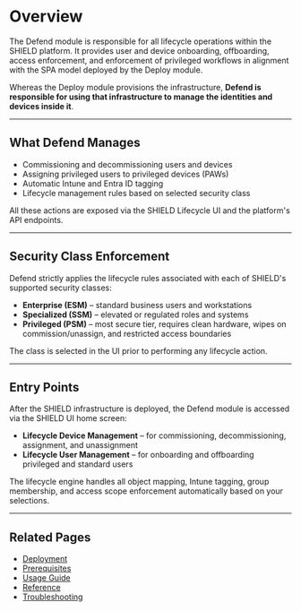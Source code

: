 # Overview

The Defend module is responsible for all lifecycle operations within the SHIELD platform. It provides user and device onboarding, offboarding, access enforcement, and enforcement of privileged workflows in alignment with the SPA model deployed by the Deploy module.

Whereas the Deploy module provisions the infrastructure, **Defend is responsible for using that infrastructure to manage the identities and devices inside it**.

---

## What Defend Manages

- Commissioning and decommissioning users and devices
- Assigning privileged users to privileged devices (PAWs)
- Automatic Intune and Entra ID tagging
- Lifecycle management rules based on selected security class

All these actions are exposed via the SHIELD Lifecycle UI and the platform's API endpoints.

---

## Security Class Enforcement

Defend strictly applies the lifecycle rules associated with each of SHIELD's supported security classes:

- **Enterprise (ESM)** – standard business users and workstations
- **Specialized (SSM)** – elevated or regulated roles and systems
- **Privileged (PSM)** – most secure tier, requires clean hardware, wipes on commission/unassign, and restricted access boundaries

The class is selected in the UI prior to performing any lifecycle action.

---

## Entry Points

After the SHIELD infrastructure is deployed, the Defend module is accessed via the SHIELD UI home screen:

- **Lifecycle Device Management** – for commissioning, decommissioning, assignment, and unassignment
- **Lifecycle User Management** – for onboarding and offboarding privileged and standard users

The lifecycle engine handles all object mapping, Intune tagging, group membership, and access scope enforcement automatically based on your selections.

---

## Related Pages

- [Deployment](Deployment.md)
- [Prerequisites](Prerequisites.md)
- [Usage Guide](Usage-Guide/index.md)
- [Reference](Reference/index.md)
- [Troubleshooting](Troubleshooting.md)
